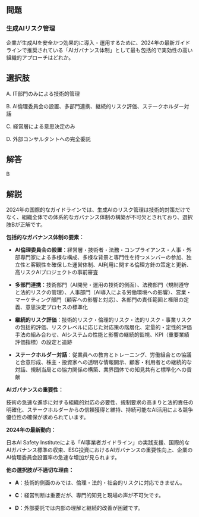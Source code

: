 ## 問題
### 生成AIリスク管理
企業が生成AIを安全かつ効果的に導入・運用するために、2024年の最新ガイドラインで推奨されている「AIガバナンス体制」として最も包括的で実効性の高い組織的アプローチはどれか。

## 選択肢
A. IT部門のみによる技術的管理

B. AI倫理委員会の設置、多部門連携、継続的リスク評価、ステークホルダー対話

C. 経営層による意思決定のみ

D. 外部コンサルタントへの完全委託

## 解答
B

## 解説
2024年の国際的なガイドラインでは、生成AIのリスク管理は技術的対策だけでなく、組織全体での体系的なガバナンス体制の構築が不可欠とされており、選択肢Bが正解です。

**包括的なガバナンス体制の要素：**

- **AI倫理委員会の設置**：経営層・技術者・法務・コンプライアンス・人事・外部専門家による多様な構成、多様な背景と専門性を持つメンバーの参加、独立性と客観性を確保した運営体制、AI利用に関する倫理方針の策定と更新、高リスクAIプロジェクトの事前審査

- **多部門連携**：技術部門（AI開発・運用の技術的側面）、法務部門（規制遵守と法的リスクの管理）、人事部門（AI導入による労働環境への影響）、営業・マーケティング部門（顧客への影響と対応）、各部門の責任範囲と権限の定義、意思決定プロセスの標準化

- **継続的リスク評価**：技術的リスク・倫理的リスク・法的リスク・事業リスクの包括的評価、リスクレベルに応じた対応策の階層化、定量的・定性的評価手法の組み合わせ、AIシステムの性能と影響の継続的監視、KPI（重要業績評価指標）の設定と追跡

- **ステークホルダー対話**：従業員への教育とトレーニング、労働組合との協議と合意形成、株主・投資家への透明な情報開示、顧客・利用者との継続的な対話、規制当局との協力関係の構築、業界団体での知見共有と標準化への貢献

**AIガバナンスの重要性：**

技術の急速な進歩に対する組織的対応の必要性、規制要求の高まりと法的責任の明確化、ステークホルダーからの信頼獲得と維持、持続可能なAI活用による競争優位性の確保が求められています。

**2024年の最新動向：**

日本AI Safety Instituteによる「AI事業者ガイドライン」の実践支援、国際的なAIガバナンス標準の収束、ESG投資におけるAIガバナンスの重要性向上、企業のAI倫理委員会設置率の急速な増加が見られます。

**他の選択肢が不適切な理由：**

- **A**：技術的側面のみでは、倫理・法的・社会的リスクに対応できません。

- **C**：経営判断は重要だが、専門的知見と現場の声が不可欠です。

- **D**：外部委託では内部の理解と継続的改善が困難です。 